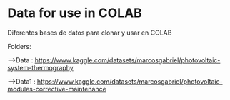 # Data for use in COLAB

Diferentes bases de datos para clonar y usar en COLAB

Folders:

  -->Data : <https://www.kaggle.com/datasets/marcosgabriel/photovoltaic-system-thermography>
  
  -->Data1 : <https://www.kaggle.com/datasets/marcosgabriel/photovoltaic-modules-corrective-maintenance>
